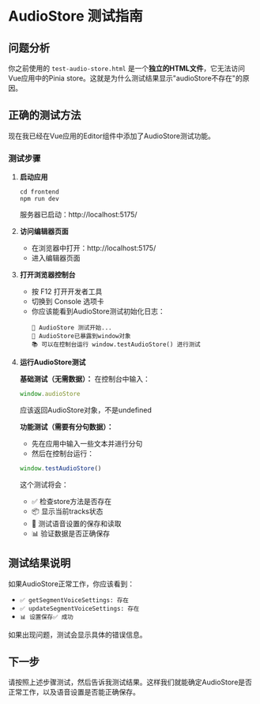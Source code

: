 # AudioStore 测试指南

## 问题分析

你之前使用的 `test-audio-store.html` 是一个**独立的HTML文件**，它无法访问Vue应用中的Pinia store。这就是为什么测试结果显示"audioStore不存在"的原因。

## 正确的测试方法

现在我已经在Vue应用的Editor组件中添加了AudioStore测试功能。

### 测试步骤

1. **启动应用**
   ```
   cd frontend
   npm run dev
   ```
   服务器已启动：http://localhost:5175/

2. **访问编辑器页面**
   - 在浏览器中打开：http://localhost:5175/
   - 进入编辑器页面

3. **打开浏览器控制台**
   - 按 F12 打开开发者工具
   - 切换到 Console 选项卡
   - 你应该能看到AudioStore测试初始化日志：
     ```
     🔧 AudioStore 测试开始...
     🎉 AudioStore已暴露到window对象
     📚 可以在控制台运行 window.testAudioStore() 进行测试
     ```

4. **运行AudioStore测试**

   **基础测试（无需数据）：**
   在控制台中输入：
   ```javascript
   window.audioStore
   ```
   应该返回AudioStore对象，不是undefined

   **功能测试（需要有分句数据）：**
   - 先在应用中输入一些文本并进行分句
   - 然后在控制台运行：
   ```javascript
   window.testAudioStore()
   ```

   这个测试将会：
   - ✅ 检查store方法是否存在
   - 📦 显示当前tracks状态
   - 🎯 测试语音设置的保存和读取
   - 📊 验证数据是否正确保存

## 测试结果说明

如果AudioStore正常工作，你应该看到：
- `✅ getSegmentVoiceSettings: 存在`
- `✅ updateSegmentVoiceSettings: 存在`
- `📊 设置保存✅ 成功`

如果出现问题，测试会显示具体的错误信息。

## 下一步

请按照上述步骤测试，然后告诉我测试结果。这样我们就能确定AudioStore是否正常工作，以及语音设置是否能正确保存。